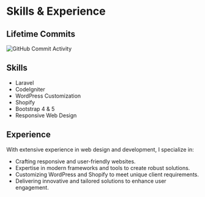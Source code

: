 # Skills & Experience

## Lifetime Commits
![GitHub Commit Activity](https://github-readme-streak-stats.herokuapp.com/?user=your-github-username&theme=default)

## Skills
- Laravel
- CodeIgniter
- WordPress Customization
- Shopify
- Bootstrap 4 & 5
- Responsive Web Design

## Experience
With extensive experience in web design and development, I specialize in:
- Crafting responsive and user-friendly websites.
- Expertise in modern frameworks and tools to create robust solutions.
- Customizing WordPress and Shopify to meet unique client requirements.
- Delivering innovative and tailored solutions to enhance user engagement.
